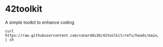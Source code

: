 # 42toolkit
A simple toolkit to enhance coding

```
curl https://raw.githubusercontent.com/canarddu38/42toolkit/refs/heads/main/42toolkit.sh | sh 
```
